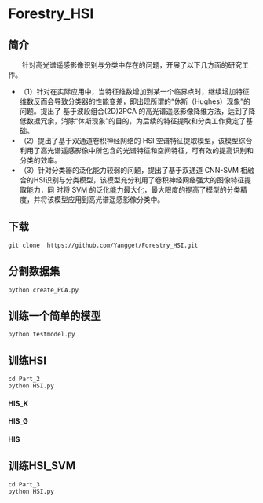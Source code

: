 # Forestry_HSI

## 简介
　　针对高光谱遥感影像识别与分类中存在的问题，开展了以下几方面的研究工作。
+ （1）针对在实际应用中，当特征维数增加到某一个临界点时，继续增加特征维数反而会导致分类器的性能变差，即出现所谓的“休斯（Hughes）现象”的问题。提出了
基于波段组合(2D)2PCA 的高光谱遥感影像降维方法，达到了降低数据冗余，消除“休斯现象”的目的，为后续的特征提取和分类工作奠定了基础。
+ （2）提出了基于双通道卷积神经网络的 HSI 空谱特征提取模型，该模型综合利用了高光谱遥感影像中所包含的光谱特征和空间特征，可有效的提高识别和分类的效率。
+ （3）针对分类器的泛化能力较弱的问题，提出了基于双通道 CNN-SVM 相融合的HSI识别与分类模型，该模型充分利用了卷积神经网络强大的图像特征提取能力，同
时将 SVM 的泛化能力最大化，最大限度的提高了模型的分类精度，并将该模型应用到高光谱遥感影像分类中。

## 下载

```shell
git clone  https://github.com/Yangget/Forestry_HSI.git
```
## 分割数据集

```
python create_PCA.py
```

## 训练一个简单的模型
```
python testmodel.py
```

## 训练HSI
```shell
cd Part_2
python HSI.py
```

#### HIS_K
#### HIS_G
#### HIS

## 训练HSI_SVM
```shell
cd Part_3
python HSI.py
```
